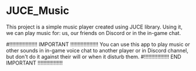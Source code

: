 # JUCE_Music
 This project is a simple music player created using JUCE library. Using it, we can play music for: us, our friends on Discord or in the in-game chat.


#!!!!!!!!!!!!!!!!!!!    IMPORTANT   !!!!!!!!!!!!!!!!!!!
You can use this app to play music or other sounds in in-game voice chat to another player or in Discord channel, 
but don't do it against their will or when it disturb them.
#!!!!!!!!!!!!!!!!!    END IMPORTANT   !!!!!!!!!!!!!!!!!